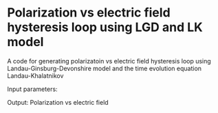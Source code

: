 # Polarization vs electric field hysteresis loop using LGD and LK model
A code for generating polarizatoin vs electric field hysteresis loop using Landau-Ginsburg-Devonshire model and the time evolution equation Landau-Khalatnikov

Input parameters:  

Output: Polarization vs electric field  
